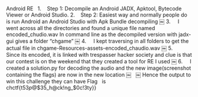 Android RE
 
1.    Step 1: Decompile an Android JADX, Apktool, Bytecode Viewer or Android Studio.
2.    Step 2: Easiest way and normally people do is run Android an Android Studio with Apk Bundle decompiling 
￼
3.     I went across all the directories and found a unique file named encoded_chudio.wav
In command line as the decompiled version with jadx-gui gives a folder “chgame”
￼
4.     I kept traversing in all folders to get the actual file in chgame-Resources-assets-encoded_chaudio.wav
￼
5.     Since its encoded, it is linked with trespasser hacker society and clue is that our contest is on the weekend that they created a tool for RE I used
￼
6.     I created a solution.py for decoding the audio and the new image(screenshot containing the flags) are now in the new location
￼
 
￼
Hence the output to win this challenge they can have Flag   is
chctf{t53$p@$$35_h@ck!ng_$0c!3ty}}
 
